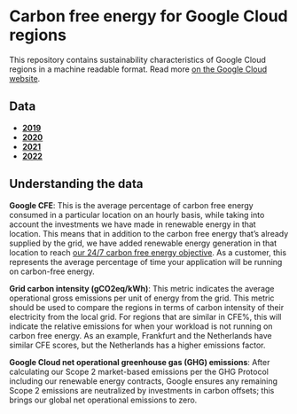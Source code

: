 # Carbon free energy for Google Cloud regions 

This repository contains sustainability characteristics of Google Cloud regions in a machine readable format. Read more [on the Google Cloud website](https://cloud.google.com/sustainability/region-carbon).

## Data

* **[2019](data/yearly/2019.csv)**
* **[2020](data/yearly/2020.csv)**
* **[2021](data/yearly/2021.csv)**
* **[2022](data/yearly/2022.csv)**

## Understanding the data

**Google CFE**: This is the average percentage of carbon free energy consumed in a particular location on an hourly basis, while taking into account the investments we have made in renewable energy in that location. This means that in addition to the carbon free energy that’s already supplied by the grid, we have added renewable energy generation in that location to reach [our 24/7 carbon free energy objective](https://www.gstatic.com/gumdrop/sustainability/247-carbon-free-energy.pdf). As a customer, this represents the average percentage of time your application will be running on carbon-free energy.

**Grid carbon intensity (gCO2eq/kWh)**: This metric indicates the average operational gross emissions per unit of energy from the grid. This metric should be used to compare the regions in terms of carbon intensity of their electricity from the local grid. For regions that are similar in CFE%, this will indicate the relative emissions for when your workload is not running on carbon free energy. As an example, Frankfurt and the Netherlands have similar CFE scores, but the Netherlands has a higher emissions factor.

**Google Cloud net operational greenhouse gas (GHG) emissions**: After calculating our Scope 2 market-based emissions per the GHG Protocol including our renewable energy contracts, Google ensures any remaining Scope 2 emissions are neutralized by investments in carbon offsets; this brings our global net operational emissions to zero.

